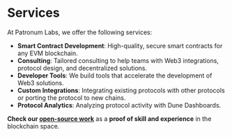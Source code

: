 # Services

At Patronum Labs, we offer the following services:

- **Smart Contract Development**: High-quality, secure smart contracts for any EVM blockchain.
- **Consulting**: Tailored consulting to help teams with Web3 integrations, protocol design, and decentralized solutions.
- **Developer Tools**: We build tools that accelerate the development of Web3 solutions.
- **Custom Integrations**: Integrating existing protocols with other protocols or porting the protocol to new chains.
- **Protocol Analytics**: Analyzing protocol activity with Dune Dashboards.  

**Check our [open-source work](../open-source/README.md)** as a **proof of skill and experience** in the blockchain space.
